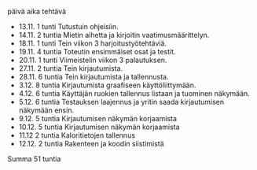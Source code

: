 päivä  aika  tehtävä

- 13.11.  1 tunti     Tutustuin ohjeisiin.
- 14.11.  2 tuntia    Mietin aihetta ja kirjoitin vaatimusmäärittelyn. 
- 18.11.  1 tunti     Tein viikon 3 harjoitustyötehtäviä.
- 19.11.  4 tuntia    Toteutin ensimmäiset osat ja testit.  
- 20.11.  1 tunti     Viimeistelin viikon 3 palautuksen.
- 27.11.  2 tuntia    Tein kirjautumista.
- 28.11.  6 tuntia    Tein kirjautumista ja tallennusta.
- 3.12.   8 tuntia    Kirjautumista graafiseen käyttöliittymään.
- 4.12.   6 tuntia    Käyttäjän ruokien tallennus listaan ja tuominen näkymään.
- 5.12.   6 tuntia    Testauksen laajennus ja yritin saada kirjautumisen näkymään ensin.
- 9.12.   5 tuntia    Kirjautumisen näkymän korjaamista
- 10.12.  5 tuntia    Kirjautumisen näkymän korjaamista
- 11.12   2 tuntia    Kaloritietojen tallennus
- 12.12.  2 tuntia    Rakenteen ja koodin siistimistä

Summa 51 tuntia
